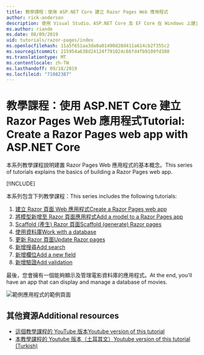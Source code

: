 ```yaml
---
title: 教學課程：使用 ASP.NET Core 建立 Razor Pages Web 應用程式
author: rick-anderson
description: 使用 Visual Studio、ASP.NET Core 及 EF Core 在 Windows 上建立 Razor Pages Web 應用程式。
ms.author: riande
ms.date: 08/09/2019
uid: tutorials/razor-pages/index
ms.openlocfilehash: 11a5f651aa3da0a01490d28d411a614cb2f355c2
ms.sourcegitcommit: 215954a638d24124f791024c66fd4fb9109fd380
ms.translationtype: MT
ms.contentlocale: zh-TW
ms.lasthandoff: 09/18/2019
ms.locfileid: "71082387"
---
```

# <a name="tutorial-create-a-razor-pages-web-app-with-aspnet-core"></a><span data-ttu-id="bc4fa-103">教學課程：使用 ASP.NET Core 建立 Razor Pages Web 應用程式</span><span class="sxs-lookup"><span data-stu-id="bc4fa-103">Tutorial: Create a Razor Pages web app with ASP.NET Core</span></span>

<span data-ttu-id="bc4fa-104">本系列教學課程說明建置 Razor Pages Web 應用程式的基本概念。</span><span class="sxs-lookup"><span data-stu-id="bc4fa-104">This series of tutorials explains the basics of building a Razor Pages web app.</span></span> 

[!INCLUDE[](~/includes/advancedRP.md)]

<span data-ttu-id="bc4fa-105">本系列包含下列教學課程：</span><span class="sxs-lookup"><span data-stu-id="bc4fa-105">This series includes the following tutorials:</span></span>

1. [<span data-ttu-id="bc4fa-106">建立 Razor 頁面 Web 應用程式</span><span class="sxs-lookup"><span data-stu-id="bc4fa-106">Create a Razor Pages web app</span></span>](xref:tutorials/razor-pages/razor-pages-start)
1. [<span data-ttu-id="bc4fa-107">將模型新增至 Razor 頁面應用程式</span><span class="sxs-lookup"><span data-stu-id="bc4fa-107">Add a model to a Razor Pages app</span></span>](xref:tutorials/razor-pages/model)
1. [<span data-ttu-id="bc4fa-108">Scaffold (產生) Razor 頁面</span><span class="sxs-lookup"><span data-stu-id="bc4fa-108">Scaffold (generate) Razor pages</span></span>](xref:tutorials/razor-pages/page)
1. [<span data-ttu-id="bc4fa-109">使用資料庫</span><span class="sxs-lookup"><span data-stu-id="bc4fa-109">Work with a database</span></span>](xref:tutorials/razor-pages/sql)
1. [<span data-ttu-id="bc4fa-110">更新 Razor 頁面</span><span class="sxs-lookup"><span data-stu-id="bc4fa-110">Update Razor pages</span></span>](xref:tutorials/razor-pages/da1)
1. [<span data-ttu-id="bc4fa-111">新增搜尋</span><span class="sxs-lookup"><span data-stu-id="bc4fa-111">Add search</span></span>](xref:tutorials/razor-pages/search)
1. [<span data-ttu-id="bc4fa-112">新增欄位</span><span class="sxs-lookup"><span data-stu-id="bc4fa-112">Add a new field</span></span>](xref:tutorials/razor-pages/new-field)
1. [<span data-ttu-id="bc4fa-113">新增驗證</span><span class="sxs-lookup"><span data-stu-id="bc4fa-113">Add validation</span></span>](xref:tutorials/razor-pages/validation)

<span data-ttu-id="bc4fa-114">最後，您會擁有一個能夠顯示及管理電影資料庫的應用程式。</span><span class="sxs-lookup"><span data-stu-id="bc4fa-114">At the end, you'll have an app that can display and manage a database of movies.</span></span>

![範例應用程式的範例頁面](index/_static/sample-page.png)

## <a name="additional-resources"></a><span data-ttu-id="bc4fa-116">其他資源</span><span class="sxs-lookup"><span data-stu-id="bc4fa-116">Additional resources</span></span>

* [<span data-ttu-id="bc4fa-117">這個教學課程的 YouTube 版本</span><span class="sxs-lookup"><span data-stu-id="bc4fa-117">Youtube version of this tutorial</span></span>](https://www.youtube.com/watch?v=F0SP7Ry4flQ&feature=youtu.be)
* [<span data-ttu-id="bc4fa-118">本教學課程的 Youtube 版本（土耳其文）</span><span class="sxs-lookup"><span data-stu-id="bc4fa-118">Youtube version of this tutorial (Turkish)</span></span>](https://www.youtube.com/watch?v=wqW8ayrA5-E)
